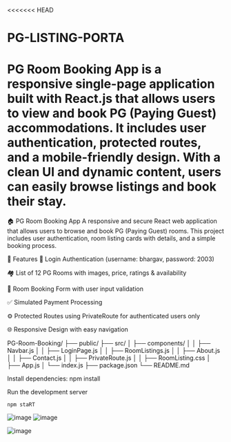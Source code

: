 <<<<<<< HEAD
# PG-LISTING-PORTA
PG Room Booking App is a responsive single-page application built with React.js that allows users to view and book PG (Paying Guest) accommodations. It includes user authentication, protected routes, and a mobile-friendly design. With a clean UI and dynamic content, users can easily browse listings and book their stay. 
=======
🏠 PG Room Booking App
A responsive and secure React web application that allows users to browse and book PG (Paying Guest) rooms. This project includes user authentication, room listing cards with details, and a simple booking process.

🚀 Features
🔐 Login Authentication (username: bhargav, password: 2003)

🏘️ List of 12 PG Rooms with images, price, ratings & availability

📝 Room Booking Form with user input validation

✅ Simulated Payment Processing

⚙️ Protected Routes using PrivateRoute for authenticated users only

🌐 Responsive Design with easy navigation


PG-Room-Booking/
├── public/
├── src/
│   ├── components/
│   │   ├── Navbar.js
│   │   ├── LoginPage.js
│   │   ├── RoomListings.js
│   │   ├── About.js
│   │   ├── Contact.js
│   │   ├── PrivateRoute.js
│   │   ├── RoomListing.css
│   ├── App.js
│   └── index.js
├── package.json
└── README.md

Install dependencies:
    npm install


Run the development server

    npm staRT


![image](https://github.com/user-attachments/assets/015c58f1-e5d6-49f5-889c-61078ace6ee8)
![image](https://github.com/user-attachments/assets/aed20e16-65ea-40df-bd95-56363f2be8ad)

![image](https://github.com/user-attachments/assets/e0d5c17a-1082-4772-8916-48033477806e)



